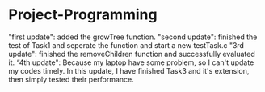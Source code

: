 # Project-Programming
"first update":
added the growTree function.
"second update":
finished the test of Task1 and seperate the function and start a new testTask.c
"3rd update":
finished the removeChildren function and successfully evaluated it. 
“4th update":
Because my laptop have some problem, so I  can't update my codes timely. In this update, I have finished Task3 and it's extension, then simply tested their performance.
